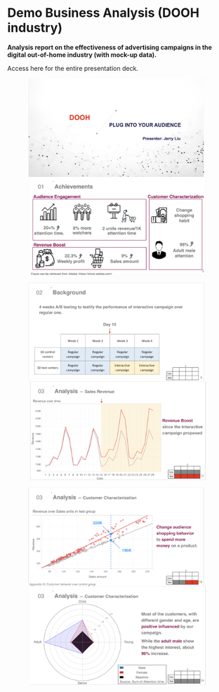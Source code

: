 
# Demo Business Analysis (DOOH industry)
**Analysis report on the effectiveness of advertising campaigns in the digital out-of-home industry (with mock-up data).**

Access here for the entire presentation deck.


<p align="center">
<img src="https://github.com/Jerry-Tse/Example_Business_Analysis-DOOH-industry/blob/main/Images/Business_analysis_1.png" alt="drawing" width="400" align='center'/>&nbsp;&nbsp;<img src="https://github.com/Jerry-Tse/Example_Business_Analysis-DOOH-industry/blob/main/Images/Business_analysis_2.png" alt="drawing" width="400" align='center'/>
<br></br>
<img src="https://github.com/Jerry-Tse/Example_Business_Analysis-DOOH-industry/blob/main/Images/Business_analysis_3.png" alt="drawing" width="400" align='center'/>&nbsp;&nbsp;<img src="https://github.com/Jerry-Tse/Example_Business_Analysis-DOOH-industry/blob/main/Images/Business_analysis_4.png" alt="drawing" width="400" align='center'/>
<br></br>
<img src="https://github.com/Jerry-Tse/Example_Business_Analysis-DOOH-industry/blob/main/Images/Business_analysis_5.png" alt="drawing" width="400" align='center'/>&nbsp;&nbsp;<img src="https://github.com/Jerry-Tse/Example_Business_Analysis-DOOH-industry/blob/main/Images/Business_analysis_6.png" alt="drawing" width="400" align='center'/>
</p>


